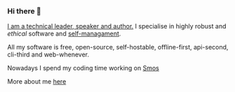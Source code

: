 ### Hi there 👋

[I am a technical leader, speaker and author.](https://cs-syd.eu/cv)
I specialise in highly robust and _ethical_ software and [self-managament](https://cs-syd.eu/self-management).

All my software is free, open-source, self-hostable, offline-first, api-second, cli-third and web-whenever.

Nowadays I spend my coding time working on [Smos](https://smos.cs-syd.eu)

More about me [here](https://cs-syd.eu)

